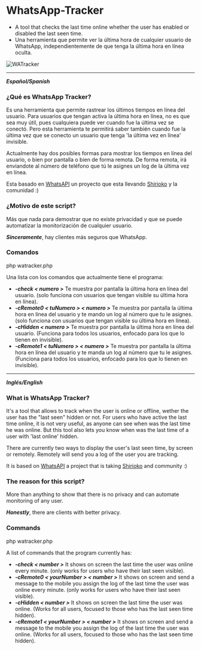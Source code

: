 WhatsApp-Tracker
================

- A tool that checks the last time online whether the user has enabled or disabled the last seen time.
- Una herramienta que permite ver la última hora de cualquier usuario de WhatsApp, independientemente de que tenga la última hora en línea oculta.

![WATracker](http://cl.ly/image/1P331F2S3q0b/watracker.png)

----------
***Español/Spanish***

### ¿Qué es WhatsApp Tracker?

Es una herramienta que permite rastrear los últimos tiempos en línea del usuario. Para usuarios que tengan activa la última hora en línea, no es que sea muy útil, pues cualquiera puede ver cuando fue la última vez se conectó. Pero esta herramienta te permitirá saber también cuando fue la última vez que se conecto un usuario que tenga 'la última vez en línea' invisible.

Actualmente hay dos posibles formas para mostrar los tiempos en línea del usuario, o bien por pantalla o bien de forma remota. De forma remota, irá enviandote al número de teléfono que tú le asignes un log de la última vez en línea.

Esta basado en [WhatsAPI](https://github.com/venomous0x/WhatsAPI) un proyecto que esta llevando [Shirioko](https://github.com/shirioko) y la comunidad :)

### ¿Motivo de este script?

Más que nada para demostrar que no existe privacidad y que se puede automatizar la monitorización de cualquier usuario.

***Sinceramente***, hay clientes más seguros que WhatsApp.

### Comandos

php watracker.php

Una lista con los comandos que actualmente tiene el programa:

- ***-check < numero >*** Te muestra por pantalla la última hora en línea del usuario. (solo funciona con usuarios que tengan visible su última hora en línea).
- ***-cRemote0 < tuNumero > < numero >*** Te muestra por pantalla la última hora en línea del usuario y te mando un log al número que tu le asignes. (solo funciona con usuarios que tengan visible su última hora en línea).
- ***-cHidden < numero >*** Te muestra por pantalla la última hora en línea del usuario. (Funciona para todos los usuarios, enfocado para los que lo tienen en invisible).
- ***-cRemote1 < tuNumero > < numero >*** Te muestra por pantalla la última hora en línea del usuario y te manda un log al número que tu le asignes. (Funciona para todos los usuarios, enfocado para los que lo tienen en invisible).

----------
***Inglés/English***

### What is WhatsApp Tracker?

It's a tool that allows to track when the user is online or offline, wether the user has the "last seen" hidden or not. For users who have active the last time online, it is not very useful, as anyone can see when was the last time he was online. But this tool also lets you know when was the last time of a user with 'last online' hidden.

There are currently two ways to display the user's last seen time, by screen or remotely. Remotely will send you a log of the user you are tracking.

It is based on [WhatsAPI](https://github.com/venomous0x/WhatsAPI) a project that is taking [Shirioko](https://github.com/shirioko) and community :)


### The reason for this script?

More than anything to show that there is no privacy and can automate monitoring of any user.

***Honestly***, there are clients with better privacy.

### Commands

php watracker.php

A list of commands that the program currently has:

- ***-check < number >*** It shows on screen the last time the user was online every minute. (only works for users who have their last seen visible).
- ***-cRemote0 < yourNumber > < number >*** It shows on screen and send a message to the mobile you assign the log of the last time the user was online every minute. (only works for users who have their last seen visible).
- ***-cHidden < number >*** It shows on screen the last time the user was online. (Works for all users, focused to those who has the last seen time hidden).
- ***-cRemote1 < yourNumber > < number >*** It shows on screen and send a message to the mobile you assign the log of the last time the user was online. (Works for all users, focused to those who has the last seen time hidden).